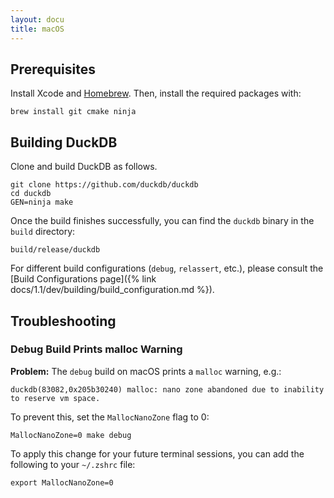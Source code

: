```yaml
---
layout: docu
title: macOS
---
```


## Prerequisites

Install Xcode and [Homebrew](https://brew.sh/). Then, install the required packages with:

```batch
brew install git cmake ninja
```

## Building DuckDB

Clone and build DuckDB as follows.

```batch
git clone https://github.com/duckdb/duckdb
cd duckdb
GEN=ninja make
```

Once the build finishes successfully, you can find the `duckdb` binary in the `build` directory:

```batch
build/release/duckdb
```

For different build configurations (`debug`, `relassert`, etc.), please consult the [Build Configurations page]({% link docs/1.1/dev/building/build_configuration.md %}).

## Troubleshooting

### Debug Build Prints malloc Warning

**Problem:**
The `debug` build on macOS prints a `malloc` warning, e.g.:

```text
duckdb(83082,0x205b30240) malloc: nano zone abandoned due to inability to reserve vm space.
```

To prevent this, set the `MallocNanoZone` flag to 0:

```batch
MallocNanoZone=0 make debug
```

To apply this change for your future terminal sessions, you can add the following to your `~/.zshrc` file:

```batch
export MallocNanoZone=0
```